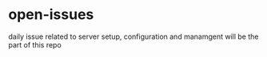 # open-issues
daily issue related to server setup, configuration and manamgent will be the part of this repo 

